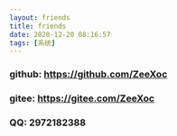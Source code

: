 ```yaml
---
layout: friends
title: friends
date: 2020-12-20 08:16:57
tags: [系统]
---
```

### github: https://github.com/ZeeXoc
### gitee:  https://gitee.com/ZeeXoc
### QQ: 2972182388
